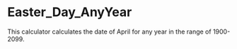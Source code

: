 # Easter_Day_AnyYear
This calculator calculates the date of April for any year in the range of 1900-2099.

